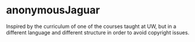# anonymousJaguar
Inspired by the curriculum of one of the courses taught at UW, but in a different language and different structure in order to avoid copyright issues.
